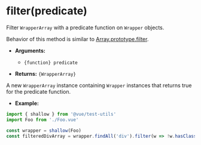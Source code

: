 # filter(predicate)

Filter `WrapperArray` with a predicate function on `Wrapper` objects.

Behavior of this method is similar to [Array.prototype.filter](https://developer.mozilla.org/en-US/docs/Web/JavaScript/Reference/Global_Objects/Array/filter).

- **Arguments:**
  - `{function} predicate`

- **Returns:** `{WrapperArray}`

A new `WrapperArray` instance containing `Wrapper` instances that returns true for the predicate function.

- **Example:**

```js
import { shallow } from '@vue/test-utils'
import Foo from './Foo.vue'

const wrapper = shallow(Foo)
const filteredDivArray = wrapper.findAll('div').filter(w => !w.hasClass('filtered'))
```
